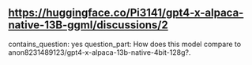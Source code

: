 ## https://huggingface.co/Pi3141/gpt4-x-alpaca-native-13B-ggml/discussions/2

contains_question: yes
question_part: How does this model compare to anon8231489123/gpt4-x-alpaca-13b-native-4bit-128g?. 